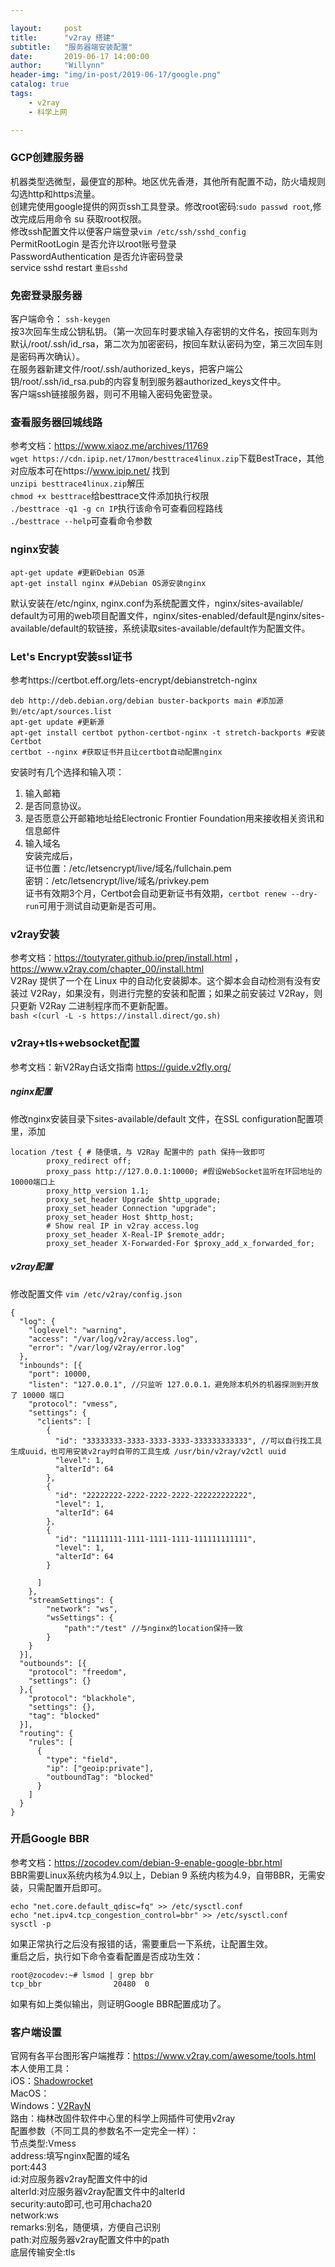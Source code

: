 ```yaml
---

layout:     post
title:      "v2ray 搭建"
subtitle:   "服务器端安装配置"
date:       2019-06-17 14:00:00
author:     "Willynn"
header-img: "img/in-post/2019-06-17/google.png"
catalog: true
tags:
    - v2ray
    - 科学上网

---
```




### GCP创建服务器
机器类型选微型，最便宜的那种。地区优先香港，其他所有配置不动，防火墙规则勾选http和https流量。<br>
创建完使用google提供的网页ssh工具登录。修改root密码:```sudo passwd root```,修改完成后用命令 su  获取root权限。<br>
修改ssh配置文件以便客户端登录```vim /etc/ssh/sshd_config```<br>
PermitRootLogin 是否允许以root账号登录<br>
PasswordAuthentication 是否允许密码登录<br>
service sshd restart `重启sshd`<br>


### 免密登录服务器
客户端命令： `ssh-keygen`<br>
按3次回车生成公钥私钥。（第一次回车时要求输入存密钥的文件名，按回车则为默认/root/.ssh/id_rsa，第二次为加密密码，按回车默认密码为空，第三次回车则是密码再次确认）。<br>
在服务器新建文件/root/.ssh/authorized_keys，把客户端公钥/root/.ssh/id_rsa.pub的内容复制到服务器authorized_keys文件中。<br>
客户端ssh链接服务器，则可不用输入密码免密登录。<br>

### 查看服务器回城线路 
参考文档：https://www.xiaoz.me/archives/11769<br>
```wget https://cdn.ipip.net/17mon/besttrace4linux.zip```下载BestTrace，其他对应版本可在https://www.ipip.net/ 找到<br>
```unzipi besttrace4linux.zip```解压<br>
```chmod +x besttrace```给besttrace文件添加执行权限<br>
```./besttrace -q1 -g cn IP```执行该命令可查看回程路线 <br>
```./besttrace --help```可查看命令参数<br>

### nginx安装
```
apt-get update #更新Debian OS源
apt-get install nginx #从Debian OS源安装nginx
```
默认安装在/etc/nginx, nginx.conf为系统配置文件，nginx/sites-available/<br>default为可用的web项目配置文件，nginx/sites-enabled/default是nginx/sites-available/default的软链接，系统读取sites-available/default作为配置文件。<br>

### Let's Encrypt安装ssl证书
参考https://certbot.eff.org/lets-encrypt/debianstretch-nginx<br>
```
deb http://deb.debian.org/debian buster-backports main #添加源到/etc/apt/sources.list
apt-get update #更新源
apt-get install certbot python-certbot-nginx -t stretch-backports #安装Certbot
certbot --nginx #获取证书并且让certbot自动配置nginx
```
安装时有几个选择和输入项：<br>
1. 输入邮箱<br>
2. 是否同意协议。<br>
3. 是否愿意公开邮箱地址给Electronic Frontier Foundation用来接收相关资讯和信息邮件<br>
4. 输入域名<br>
安装完成后，<br>
证书位置：/etc/letsencrypt/live/域名/fullchain.pem<br>
密钥：/etc/letsencrypt/live/域名/privkey.pem<br>
证书有效期3个月，Certbot会自动更新证书有效期，```certbot renew --dry-run```可用于测试自动更新是否可用。<br>


### v2ray安装
参考文档：https://toutyrater.github.io/prep/install.html ， https://www.v2ray.com/chapter_00/install.html <br>
V2Ray 提供了一个在 Linux 中的自动化安装脚本。这个脚本会自动检测有没有安装过 V2Ray，如果没有，则进行完整的安装和配置；如果之前安装过 V2Ray，则只更新 V2Ray 二进制程序而不更新配置。<br>
```bash <(curl -L -s https://install.direct/go.sh)``` <br>


### v2ray+tls+websocket配置
参考文档：新V2Ray白话文指南 https://guide.v2fly.org/<br>

##### nginx配置
修改nginx安装目录下sites-available/default 文件，在SSL configuration配置项里，添加<br>
```
location /test { # 随便填，与 V2Ray 配置中的 path 保持一致即可
        proxy_redirect off;
        proxy_pass http://127.0.0.1:10000; #假设WebSocket监听在环回地址的10000端口上
        proxy_http_version 1.1;
        proxy_set_header Upgrade $http_upgrade;
        proxy_set_header Connection "upgrade";
        proxy_set_header Host $http_host;
        # Show real IP in v2ray access.log
        proxy_set_header X-Real-IP $remote_addr;
        proxy_set_header X-Forwarded-For $proxy_add_x_forwarded_for;
```

##### v2ray配置
修改配置文件 ```vim /etc/v2ray/config.json``` <br>
```
{
  "log": {
    "loglevel": "warning",
    "access": "/var/log/v2ray/access.log",
    "error": "/var/log/v2ray/error.log"
  },
  "inbounds": [{
    "port": 10000,
    "listen": "127.0.0.1", //只监听 127.0.0.1，避免除本机外的机器探测到开放了 10000 端口
    "protocol": "vmess",
    "settings": {
      "clients": [
        {
          "id": "33333333-3333-3333-3333-333333333333", //可以自行找工具生成uuid，也可用安装v2ray时自带的工具生成 /usr/bin/v2ray/v2ctl uuid
          "level": 1,
          "alterId": 64
        },
        {
          "id": "22222222-2222-2222-2222-222222222222",
          "level": 1,
          "alterId": 64
        },
        {
          "id": "11111111-1111-1111-1111-111111111111",
          "level": 1,
          "alterId": 64
        }

      ]
    },
    "streamSettings": {
        "network": "ws",
        "wsSettings": {
            "path":"/test" //与nginx的location保持一致
        }
    }
  }],
  "outbounds": [{
    "protocol": "freedom",
    "settings": {}
  },{
    "protocol": "blackhole",
    "settings": {},
    "tag": "blocked"
  }],
  "routing": {
    "rules": [
      {
        "type": "field",
        "ip": ["geoip:private"],
        "outboundTag": "blocked"
      }
    ]
  }
}

```

### 开启Google BBR
参考文档：https://zocodev.com/debian-9-enable-google-bbr.html<br>
BBR需要Linux系统内核为4.9以上，Debian 9 系统内核为4.9，自带BBR，无需安装，只需配置开启即可。
```
echo "net.core.default_qdisc=fq" >> /etc/sysctl.conf
echo "net.ipv4.tcp_congestion_control=bbr" >> /etc/sysctl.conf
sysctl -p
```
如果正常执行之后没有报错的话，需要重启一下系统，让配置生效。<br>
重启之后，执行如下命令查看配置是否成功生效：<br>
```
root@zocodev:~# lsmod | grep bbr
tcp_bbr                20480  0
```
如果有如上类似输出，则证明Google BBR配置成功了。<br>

### 客户端设置
官网有各平台图形客户端推荐：https://www.v2ray.com/awesome/tools.html<br>
本人使用工具：<br>
iOS：[Shadowrocket](https://itunes.apple.com/us/app/shadowrocket/id932747118?mt=8)<br>
MacOS：<br>
Windows：[V2RayN](https://github.com/2dust/v2rayN)<br>
路由：梅林改固件软件中心里的科学上网插件可使用v2ray<br>
配置参数（不同工具的参数名不一定完全一样）：<br>
节点类型:Vmess<br>
address:填写nginx配置的域名<br>
port:443<br>
id:对应服务器v2ray配置文件中的id<br>
alterId:对应服务器v2ray配置文件中的alterId<br>
security:auto即可,也可用chacha20<br>
network:ws<br>
remarks:别名，随便填，方便自己识别<br>
path:对应服务器v2ray配置文件中的path<br>
底层传输安全:tls<br>